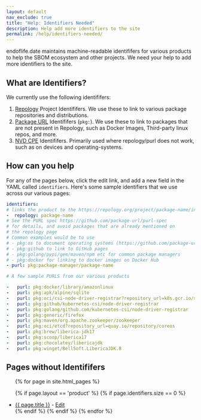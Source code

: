 ```yaml
---
layout: default
nav_exclude: true
title: "Help: Identifiers Needed"
description: Help add more identifiers to the site
permalink: /help/identifiers-needed/
---
```


endoflife.date maintains machine-readable identififers for various products to help the SBOM
ecosystem and other projects. We need your help to add more identifiers to the site.

## What are Identifiers?

We currently use the following identififers:

1. [Repology](https://repology.org) Project Identififers. We use these to link to various package repositories and distributions.
2. [Package URL](https://github.com/package-url/purl-spec) Identififers (`pkg:`). We use these to link to packages that are not present in Repology, such as Docker Images, Third-party linux repos, and more.
3. [NVD CPE](https://nvd.nist.gov/products/cpe) Identififers. Primarily used where repology/purl does not work, such as on devices and operating-systems.

## How can you help

For any of the pages below, click the edit link, and add a new field in the YAML called `identifiers`. Here's some sample identifiers that
we use across our various pages:


```yaml
identifiers:
# links the product to the https://repology.org/project/package-name/information
-  repology: package-name
# See the PURL spec https://github.com/package-url/purl-spec
# for details, and avoid packages that are already mentioned on
# the repology page
# Common examples would be to use
# - pkg:os to document operating systems (https://github.com/package-url/purl-spec/pull/161)
# - pkg:github to link to GitHub pages
# - pkg:golang/pypi/gem/maven/npm etc for common package managers
# - pkg:docker for linking to docker images on Docker Hub
- purl: pkg:package-manager/package-name

# A few sample PURLS from our various products

-   purl: pkg:docker/library/amazonlinux
-   purl: pkg:apk/alpine/sqlite
-   purl: pkg:oci/csi-node-driver-registrar?repository_url=k8s.gcr.io/sig-storage
-   purl: pkg:github/kubernetes-csi/node-driver-registrar
-   purl: pkg:golang/github.com/kubernetes-csi/node-driver-registrar
-   purl: pkg:generic/firefox
-   purl: pkg:maven/org.apache.zookeeper/zookeeper
-   purl: pkg:oci/etcd?repository_url=quay.io/repository/coreos
-   purl: pkg:brew/liberica-jdk17
-   purl: pkg:scoop/liberica17
-   purl: pkg:chocolatey/libericajdk
-   purl: pkg:winget/BellSoft.LibericaJDK.8
```
## Pages without Identififers

<ul>
{% for page in site.html_pages %}

{% if page.layout == 'product' %}
  {% if page.identifiers.size == 0 %}
  <li>
    <a href="{{ page.url }}">{{ page.title }}</a> - <a href="{{page.url}}/_edit">Edit</a>
  </li>
  {% endif %}
{% endif %}
{% endfor %}

</ul>
